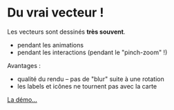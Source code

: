 <!SLIDE>

# Du vrai vecteur !

Les vecteurs sont dessinés <strong>très souvent</strong>.

* pendant les animations
* pendant les interactions (pendant le "pinch-zoom" !)

Avantages :

* qualité du rendu – pas de "blur" suite à une rotation
* les labels et icônes ne tournent pas avec la carte

<a target="blank" href="/file/_files/vector.html">La démo…</a>
